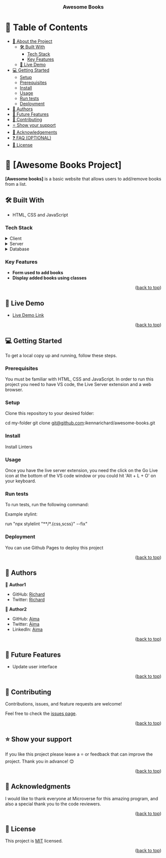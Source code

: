 <a name="readme-top"></a>

<div align="center">

  <h3><b>Awesome Books</b></h3>

</div>

# 📗 Table of Contents

- [📖 About the Project](#about-project)
  - [🛠 Built With](#built-with)
    - [Tech Stack](#tech-stack)
    - [Key Features](#key-features)
  - [🚀 Live Demo](#live-demo)
- [💻 Getting Started](#getting-started)
  - [Setup](#setup)
  - [Prerequisites](#prerequisites)
  - [Install](#install)
  - [Usage](#usage)
  - [Run tests](#run-tests)
  - [Deployment](#triangular_flag_on_post-deployment)
- [👥 Authors](#authors)
- [🔭 Future Features](#future-features)
- [🤝 Contributing](#contributing)
- [⭐️ Show your support](#support)
- [🙏 Acknowledgements](#acknowledgements)
- [❓ FAQ (OPTIONAL)](#faq)
- [📝 License](#license)


# 📖 [Awesome Books Project] <a name="about-project"></a>

**[Awesome books]** is a basic website that allows users to add/remove books from a list.

## 🛠 Built With <a name="built-with"></a>

- HTML, CSS and JavaScript

### Tech Stack <a name="tech-stack"></a>
<details>
  <summary>Client</summary>
  <ul>
    <li><a href="#/">HTML</a></li>
    <li><a href="#/">CSS</a></li>
    <li><a href="#/">JavaScript</a></li>
  </ul>
</details>

<details>
  <summary>Server</summary>
  <ul>
    <li><a href="">Live Server</a></li>
  </ul>
</details>

<details>
  <summary>Database</summary>
  <ul>
    <li>Not available for this project</li>
  </ul>
</details>

### Key Features <a name="key-features"></a>

- **Form used to add books**
- **Display added books using classes**

<p align="right">(<a href="#readme-top">back to top</a>)</p>

<!-- LIVE DEMO -->

## 🚀 Live Demo <a name="live-demo"></a>

- [Live Demo Link](https://ikennarichard.github.io/awesome-books/)

<p align="right">(<a href="#readme-top">back to top</a>)</p>

<!-- GETTING STARTED -->

## 💻 Getting Started <a name="getting-started"></a>

To get a local copy up and running, follow these steps.

### Prerequisites
You must be familiar with HTML, CSS and JavaScript. In order to run this project you need to have VS code, the Live Server extension and a web browser.

### Setup
Clone this repository to your desired folder:

cd my-folder
git clone git@github.com:ikennarichard/awesome-books.git

### Install
Install Linters

### Usage

Once you have the live server extension, you need the click on the Go Live icon at the bottom of the VS code window or you could hit 'Alt + L + O' on your keyboard.

### Run tests

To run tests, run the following command:

Example stylint:

run "npx stylelint "**/*.{css,scss}" --fix"

### Deployment

You can use Github Pages to deploy this project

<p align="right">(<a href="#readme-top">back to top</a>)</p>

<!-- AUTHORS -->

## 👥 Authors <a name="authors"></a>

👤 **Author1**

- GitHub: [Richard](https://github.com/ikennarichard)
- Twitter: [Richard](https://twitter.com/ikennarichard_)

👤 **Author2**

- GitHub: [Aima](https://github.com/bancunguye66)
- Twitter: [Aima](https://twitter.com/bancunguye66)
- LinkedIn: [Aima](https://linkedin.com/in/aimable-bancunguye)

<p align="right">(<a href="#readme-top">back to top</a>)</p>

<!-- FUTURE FEATURES -->

## 🔭 Future Features <a name="future-features"></a>

- Update user interface


<p align="right">(<a href="#readme-top">back to top</a>)</p>

<!-- CONTRIBUTING -->

## 🤝 Contributing <a name="contributing"></a>

Contributions, issues, and feature requests are welcome!

Feel free to check the [issues page](https://github.com/ikennarichard/awesome-books/issues).

<p align="right">(<a href="#readme-top">back to top</a>)</p>

<!-- SUPPORT -->

## ⭐️ Show your support <a name="support"></a>

If you like this project please leave a ⭐️ or feedback that can improve the project. Thank you in advance! 😊

<p align="right">(<a href="#readme-top">back to top</a>)</p>

<!-- ACKNOWLEDGEMENTS -->

## 🙏 Acknowledgments <a name="acknowledgements"></a>

I would like to thank everyone at Microverse for this amazing program, and also a special thank you to the code reviewers.

<p align="right">(<a href="#readme-top">back to top</a>)</p>

<!-- LICENSE -->

## 📝 License <a name="license"></a>

This project is [MIT](https://github.com/ikennarichard/awesome-books/blob/main/LICENSE) licensed.

<p align="right">(<a href="#readme-top">back to top</a>)</p>
